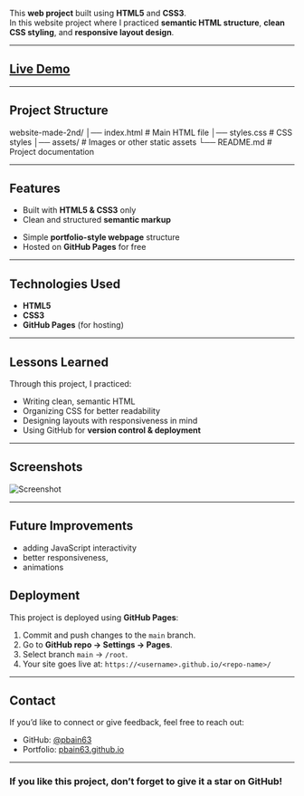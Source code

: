<!-- [![Live Demo](https://img.shields.io/badge/Live%20Demo-Click%20Here-blue?style=for-the-badge)](https://pbain63.github.io/website-practice-2/) -->

This **web project** built using **HTML5** and **CSS3**.  
In this website project where I practiced **semantic HTML structure**, **clean CSS styling**, and **responsive layout design**.

---

## [Live Demo](https://pbain63.github.io/website-practice-2/)

---

## Project Structure

website-made-2nd/
│── index.html # Main HTML file
│── styles.css # CSS styles
│── assets/ # Images or other static assets
└── README.md # Project documentation

---

## Features

- Built with **HTML5 & CSS3** only
- Clean and structured **semantic markup**
<!-- - **Responsive design** for different screen sizes -->
- Simple **portfolio-style webpage** structure
- Hosted on **GitHub Pages** for free

---

## Technologies Used

- **HTML5**
- **CSS3**
- **GitHub Pages** (for hosting)

---

## Lessons Learned

Through this project, I practiced:

- Writing clean, semantic HTML
- Organizing CSS for better readability
- Designing layouts with responsiveness in mind
- Using GitHub for **version control & deployment**

---

## Screenshots

![Screenshot](assets/screenshot.png)

---

## Future Improvements

- adding JavaScript interactivity
- better responsiveness,
- animations

## Deployment

This project is deployed using **GitHub Pages**:

1. Commit and push changes to the `main` branch.
2. Go to **GitHub repo → Settings → Pages**.
3. Select branch `main` → `/root`.
4. Your site goes live at: `https://<username>.github.io/<repo-name>/`

---

## Contact

If you’d like to connect or give feedback, feel free to reach out:

- GitHub: [@pbain63](https://github.com/pbain63)
- Portfolio: [pbain63.github.io](https://pbain63.github.io/)

---

### If you like this project, don’t forget to give it a star on GitHub!
